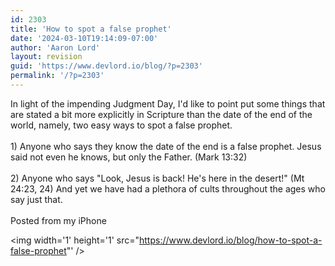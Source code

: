 ```yaml
---
id: 2303
title: 'How to spot a false prophet'
date: '2024-03-10T19:14:09-07:00'
author: 'Aaron Lord'
layout: revision
guid: 'https://www.devlord.io/blog/?p=2303'
permalink: '/?p=2303'
---
```


In light of the impending Judgment Day, I'd like to point put some things that are stated a bit more explicitly in Scripture than the date of the end of the world, namely, two easy ways to spot a false prophet.<br /><br />1) Anyone who says they know the date of the end is a false prophet. Jesus said not even he knows, but only the Father. (Mark 13:32)<br /><br />2) Anyone who says "Look, Jesus is back! He's here in the desert!" (Mt 24:23, 24) And yet we have had a plethora of cults throughout the ages who say just that.<br /><br />Posted from my iPhone<br /><div class="blogger-post-footer"><img width='1' height='1' src="https://www.devlord.io/blog/how-to-spot-a-false-prophet"' /></div>